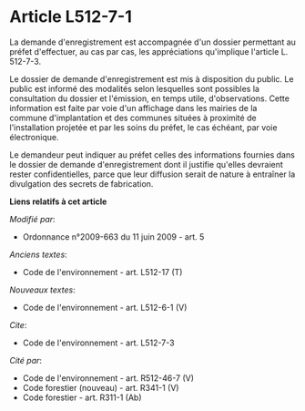 # Article L512-7-1

La demande d'enregistrement est accompagnée d'un dossier permettant au préfet d'effectuer, au cas par cas, les appréciations
qu'implique l'article L. 512-7-3. 

Le dossier de demande d'enregistrement est mis à disposition du public. Le public est informé des modalités selon lesquelles
sont possibles la consultation du dossier et l'émission, en temps utile, d'observations. Cette information est faite par voie
d'un affichage dans les mairies de la commune d'implantation et des communes situées à proximité de l'installation projetée
et par les soins du préfet, le cas échéant, par voie électronique. 

Le demandeur peut indiquer au préfet celles des informations fournies dans le dossier de demande d'enregistrement dont il
justifie qu'elles devraient rester confidentielles, parce que leur diffusion serait de nature à entraîner la divulgation des
secrets de fabrication.

**Liens relatifs à cet article**

_Modifié par_:

  - Ordonnance n°2009-663 du 11 juin 2009 - art. 5

_Anciens textes_:

  - Code de l'environnement - art. L512-17 (T)

_Nouveaux textes_:

  - Code de l'environnement - art. L512-6-1 (V)

_Cite_:

  - Code de l'environnement - art. L512-7-3

_Cité par_:

  - Code de l'environnement - art. R512-46-7 (V)
  - Code forestier (nouveau) - art. R341-1 (V)
  - Code forestier - art. R311-1 (Ab)
